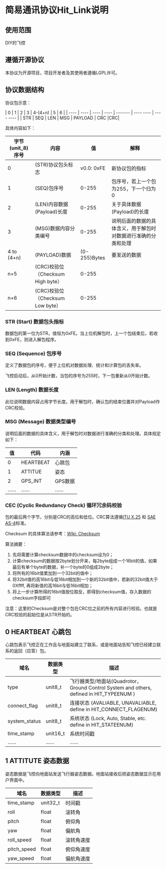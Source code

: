 # 简易通讯协议Hit_Link说明

## 使用范围

DIY的飞控

## 遵循开源协议

本协议为开源项目，项目开发者及其使用者遵循LGPL许可。

## 协议数据结构

协议包示意：

| 0    | 1    | 2    | 3    | 4-(4+n) | 5    | 6    |
| ---- | ---- | ---- | ---- | ------- | ----  ---- | ----  ---- |
| STR  | SEQ  | LEN  | MSG  | PAYLOAD |      CRC      |CRC|

具体内容如下：


|字节(unit_8)序号|内容| 值 | 解释 |
| ---- | ---- | ---- | ---- |
| 0 | (STR)协议包头标志 | v0.0: 0xFE | 新协议包的指标 |
| 1 | (SEQ)包序号 | 0-255 | 包序号，若上一个包为255，下一个归为0 |
| 2 | (LEN)内容数据(Payload)长度 | 0-255 | 关于具体数据(Payload)的长度 |
| 3 | (MSG)数据内容分类编号 | 0-255 | 说明后面的数据的具体含义，用于解包时对数据进行准确的分类和处理 |
| 4 to (4+n) | (PAYLOAD)数据 | (0-255)Bytes | 要发送的数据 |
| n+5 | (CRC)校验位（Checksum High byte） | 0-255 |  |
| n+6 | (CRC)校验位 （Checksum Low byte） | 0-255 |  |

### STR (Start) 数据包头指标

数据包的第一位为STR，值恒为0xFE。当上位机解包时，上一个包结束后，若收到0xFE，则进入解包程序。

### SEQ (Sequence) 包序号 

定义了数据包的序号，便于上位机对数据处理、统计和计算包的丢失率。

飞控启动后，从0开始计数，当包的序号为255时，下一包重新从0开始计数。

### LEN (Length) 数据长度

此位说明数据内容占用字节长度。用于解包时，确认包的结束位置并对Payload作CRC校验。

### MSG (Message) 数据类型编号

说明后面的数据的具体含义，用于解包时对数据进行准确的分类和处理。具体规定如下：

| 值   | 代码      | 内涵    |
| ---- | --------- | ------- |
| 0    | HEARTBEAT | 心跳包  |
| 1    | ATTITUE   | 姿态    |
| 2    | GPS_INT   | GPS数据 |
| ……   | ……        | ……      |

### CEC (Cyclic Redundancy Check) 循环冗余码校验

包的最后两个字节，分别是CRC的高位和低位。CRC算法遵循[ITU X.25](https://www.itu.int/rec/T-REC-X.25-199610-I/en) 和 [SAE AS-4](https://www.sae.org/works/committeeHome.do?comtID=TEAAS4)标准。

Checksum 的具体算法请参考：[Wiki: Checksum](https://en.wikipedia.org/wiki/Checksum)

算法摘要：

1. 先将需要计算checksum数据中的checksum设为0； 
2. 计算checksum的数据按2byte划分开来，每2byte组成一个16bit的值，如果最后有单个byte的数据，补一个byte的0组成2byte； 
3. 将所有的16bit值累加到一个32bit的值中； 
4. 将32bit值的高16bit与低16bit相加到一个新的32bit值中，若新的32bit值大于0Xffff, 再将新值的高16bit与低16bit相加； 
5. 将上一步计算所得的16bit值按位取反，即得到checksum值，存入数据的checksum字段即可

注意：这里的Checksum是对整个包在CRC位之前的所有内容进行校验。也就是CRC校验的起始位是从STR开始的。



## 0 HEARTBEAT 心跳包

心跳包表示飞控正在工作且与地面站建立了联系，或是地面站告知飞控已经建立联系的返回（应答）包。

| 域名          | 数据类型 | 描述                                                         |
| ------------- | -------- | ------------------------------------------------------------ |
| type          | unit8_t  | 飞行器类型/地面站(Quadrotor， Ground Control System and others, defined in HIT_TYPEENUM ) |
| connect_flag  | unit8_t  | 连接状态 (AVALIABLE, UNAVALIABLE, define in HIT_CONNECT_FLAGENUM) |
| system_status | unit8_t  | 系统状态 (Lock, Auto, Stable, etc.  define in HIT_STATEENUM) |
| time_stamp    | unit16_t | 系统时间戳                                                   |
| ……            | ……       | ……                                                           |

## 1 ATTITUTE 姿态数据

姿态数据是飞控向地面站发送飞行器姿态数据。地面站接收后把姿态数据显示在用户界面中。

| 域名        | 数据类型 | 描述         |
| ----------- | -------- | ------------ |
| time_stamp  | unit32_t | 时间戳       |
| roll        | float    | 滚转角       |
| pitch       | float    | 俯仰角       |
| yaw         | float    | 偏航角       |
| roll_speed  | float    | 滚转角速度   |
| pitch_speed | float    | 俯仰角速度   |
| yaw_speed   | float    | 偏航角速度   |


